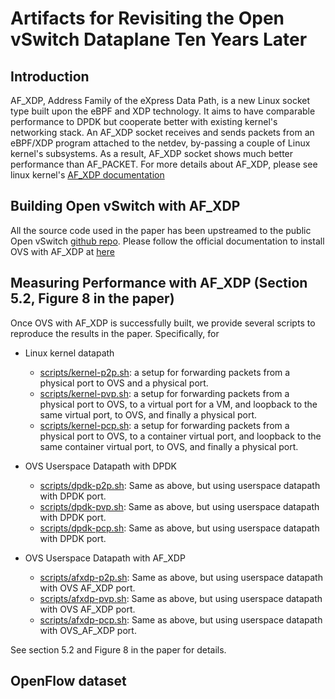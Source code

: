 # Artifacts for Revisiting the Open vSwitch Dataplane Ten Years Later

## Introduction
AF_XDP, Address Family of the eXpress Data Path, is a new Linux socket type
built upon the eBPF and XDP technology.  It aims to have comparable
performance to DPDK but cooperate better with existing kernel's networking
stack.  An AF_XDP socket receives and sends packets from an eBPF/XDP program
attached to the netdev, by-passing a couple of Linux kernel's subsystems.
As a result, AF_XDP socket shows much better performance than AF_PACKET.
For more details about AF_XDP, please see linux kernel's
[AF_XDP documentation](https://www.kernel.org/doc/html/latest/networking/af_xdp.html)

## Building Open vSwitch with AF_XDP
All the source code used in the paper has been upstreamed to the public
Open vSwitch [github repo](https://github.com/openvswitch/ovs).
Please follow the official documentation to install
OVS with AF_XDP at [here](https://docs.openvswitch.org/en/latest/intro/install/afxdp/)

## Measuring Performance with AF_XDP (Section 5.2, Figure 8 in the paper)
Once OVS with AF_XDP is successfully built, we provide several scripts to
reproduce the results in the paper. Specifically, for
* Linux kernel datapath
  * [scripts/kernel-p2p.sh](scripts/kernel-p2p.sh):
    a setup for forwarding packets from a physical port to OVS and a physical port.
  * [scripts/kernel-pvp.sh](scripts/kernel-pvp.sh):
    a setup for forwarding packets from a physical port to OVS, to a virtual port for a VM,
    and loopback to the same virtual port, to OVS, and finally a physical port.
  * [scripts/kernel-pcp.sh](scripts/kernel-pcp.sh):
    a setup for forwarding packets from a physical port to OVS, to a container virtual port,
    and loopback to the same container virtual port, to OVS, and finally a physical port.

* OVS Userspace Datapath with DPDK
  * [scripts/dpdk-p2p.sh](scripts/dpdk-p2p.sh): Same as above, but using userspace datapath with DPDK port.
  * [scripts/dpdk-pvp.sh](scripts/dpdk-pvp.sh): Same as above, but using userspace datapath with DPDK port.
  * [scripts/dpdk-pcp.sh](scripts/dpdk-pcp.sh): Same as above, but using userspace datapath with DPDK port.

* OVS Userspace Datapath with AF_XDP
  * [scripts/afxdp-p2p.sh](scripts/afxdp-p2p.sh): Same as above, but using userspace datapath with OVS AF_XDP port.
  * [scripts/afxdp-pvp.sh](scripts/afxdp-pvp.sh): Same as above, but using userspace datapath with OVS AF_XDP port.
  * [scripts/afxdp-pcp.sh](scripts/afxdp-pcp.sh): Same as above, but using userspace datapath with OVS_AF_XDP port.

See section 5.2 and Figure 8 in the paper for details.

## OpenFlow dataset
